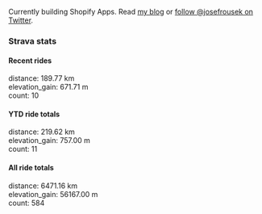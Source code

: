 Currently building Shopify Apps. Read [my blog](https://blog.rousek.name/) or [follow @josefrousek on Twitter](https://twitter.com/josefrousek).

### Strava stats

<!-- strava_stats starts -->
#### Recent rides

distance: 189.77 km  
elevation_gain: 671.71 m  
count: 10


#### YTD ride totals

distance: 219.62 km  
elevation_gain: 757.00 m  
count: 11


#### All ride totals

distance: 6471.16 km  
elevation_gain: 56167.00 m  
count: 584


<!-- strava_stats ends -->